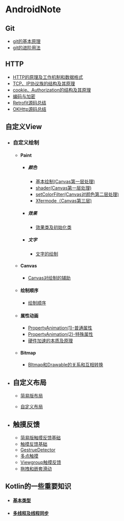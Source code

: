 # AndroidNote

## Git

* [git的基本原理](Git/Git的基本原理.md)
* [git的进阶用法](Git/Git的进阶用法.md)

## HTTP

 * [HTTP的原理及工作机制和数据格式](网络/HTTP.md)
 * [TCP、IP协议族的结构及其原理](网络/TCP、IP协议族.md)
 * [cookie、Authorization的结构及其原理](网络/cookie、Authorization.md)
 * [编码与加密](网络/编码与加密.md)
 * [Retrofit源码总结](网络/Retrofit源码总结.md)
 * [OKHttp源码总结](网络/OKHttp源码总结.md)

 ## 自定义View

- ### 自定义绘制

  - #### Paint

    - ##### 颜色

      - [基本绘制(Canvas第一层处理)](自定义View/基本绘制(Canvas第一层处理).md)
      - [shader(Canvas第一层处理)](自定义View/shader(Canvas第一层处理).md)
      - [setColorFilter(Canvas对颜色第二层处理)](自定义View/setColorFilter(Canvas对颜色第二层处理).md)
      - [Xfermode（Canvas第三层)](自定义View/Xfermode(Canvas第三层).md)

    - ##### 效果

      - [效果类及初始化类](自定义View/效果类及初始化类.md)

    - ##### 文字

      - [文字的绘制](自定义View/文字的绘制.md)

  - #### Canvas

    - [Canvas对绘制的辅助](自定义View/Canvas对绘制的辅助.md)

  - #### 绘制顺序

    - [绘制顺序](自定义View/绘制顺序.md)

  - #### 属性动画

    - [PropertyAnimation(1)-普通属性](自定义View/PropertyAnimation(1).md)
    - [PropertyAnimation(2)-特殊属性](自定义View/PropertyAnimation(2).md)
    - [硬件加速的本质及原理](自定义View/硬件加速.md)

  - #### Bitmap

    - [BItmap和Drawable的关系和互相转换](自定义View/BItmap和Drawable的关系.md)

- ## 自定义布局

  - [简易版布局](自定义View/简易版布局.md)

  - [自定义布局](自定义View/自定义布局.md)

- ## 触摸反馈

  - [简易版触摸反馈基础](自定义View/简易版触摸反馈基础.md)
  - [触摸反馈基础](自定义View/触摸反馈基础.md)
  - [GestrueDetector](自定义View/GestrueDetector.md)
  - [多点触摸](自定义View/多点触摸.md)
  - [Viewgroup触摸反馈](自定义View/viewgroup触摸反馈.md)
  - [拖拽和嵌套滑动](自定义View/拖拽和嵌套滑动.md)

 ## Kotlin的一些重要知识

 - #### [基本类型](Kotlin/基本类型.md)
 - #### [多线程及线程同步](Kotlin/多线程及线程同步.md)

